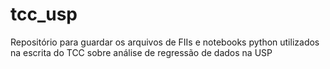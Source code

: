 # tcc_usp
Repositório para guardar os arquivos de FIIs e notebooks python utilizados na escrita do TCC sobre análise de regressão de dados na USP
